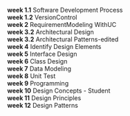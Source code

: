 **week 1.1** Software Development Process  
**week 1.2** VersionControl  
**week 2** RequirementModeling WithUC  
**week 3.2** Architectural Design  
**week 3.2** Architectural Patterns-edited  
**week 4** Identify Design Elements  
**week 5** Interface Design  
**week 6** Class Design  
**week 7** Data Modeling  
**week 8** Unit Test  
**week 9** Programming  
**week 10** Design Concepts - Student  
**week 11** Design Principles  
**week 12** Design Patterns  

